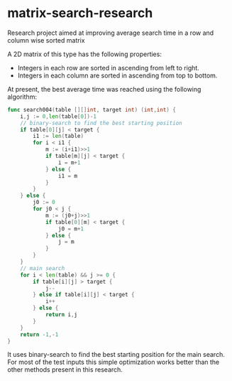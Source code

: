 # matrix-search-research
Research project aimed at improving average search time in a row and column wise sorted matrix

A 2D matrix of this type has the following properties:

- Integers in each row are sorted in ascending from left to right.
- Integers in each column are sorted in ascending from top to bottom.

At present, the best average time was reached using the following algorithm:

``` go
func search004(table [][]int, target int) (int,int) {
    i,j := 0,len(table[0])-1
    // binary-search to find the best starting position
    if table[0][j] < target {
        i1 := len(table)
        for i < i1 {
            m := (i+i1)>>1
            if table[m][j] < target {
                i = m+1
            } else {
                i1 = m
            }
        }
    } else {
        j0 := 0
        for j0 < j {
            m := (j0+j)>>1
            if table[0][m] < target {
                j0 = m+1
            } else {
                j = m
            }
        }
    }
    // main search
    for i < len(table) && j >= 0 {
        if table[i][j] > target {
            j--
        } else if table[i][j] < target {
            i++
        } else {
            return i,j
        }
    }
    return -1,-1
}
```

It uses binary-search to find the best starting position for the main search.
For most of the test inputs this simple optimization works better than the
other methods present in this research.


